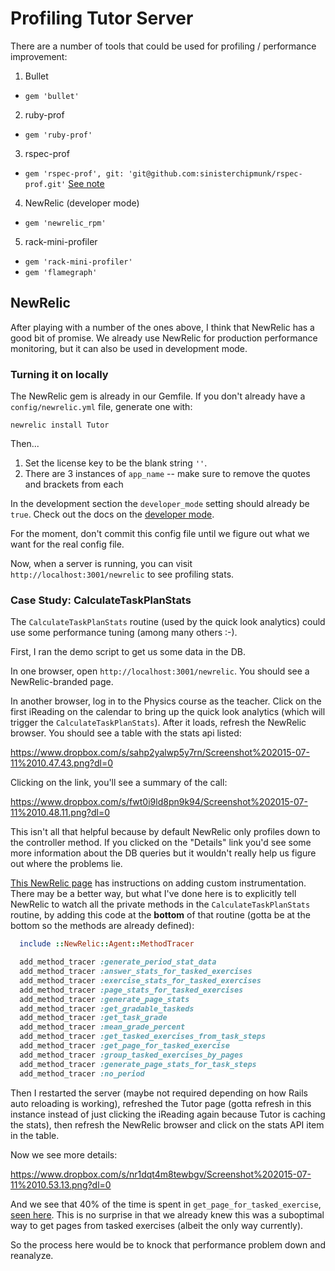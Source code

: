 # Profiling Tutor Server

There are a number of tools that could be used for profiling / performance improvement:

1. Bullet
  * `gem 'bullet'`
2. ruby-prof
  * `gem 'ruby-prof'`
3. rspec-prof
  * `gem 'rspec-prof', git: 'git@github.com:sinisterchipmunk/rspec-prof.git'` [See note](https://github.com/sinisterchipmunk/rspec-prof/issues/10)
4. NewRelic (developer mode)
  * `gem 'newrelic_rpm'`
5. rack-mini-profiler
  * `gem 'rack-mini-profiler'`
  * `gem 'flamegraph'`

## NewRelic

After playing with a number of the ones above, I think that NewRelic has a good bit of promise.  We already use NewRelic for production performance monitoring, but it can also be used in development mode.

### Turning it on locally

The NewRelic gem is already in our Gemfile.  If you don't already have a `config/newrelic.yml` file, generate one with:

`newrelic install Tutor`

Then...

1. Set the license key to be the blank string `''`.
2. There are 3 instances of `app_name` -- make sure to remove the quotes and brackets from each

In the development section the `developer_mode` setting should already be `true`.  Check out the docs on the [developer mode](https://docs.newrelic.com/docs/agents/ruby-agent/developer-mode/developer-mode).

For the moment, don't commit this config file until we figure out what we want for the real config file.

Now, when a server is running, you can visit `http://localhost:3001/newrelic` to see profiling stats.

### Case Study: CalculateTaskPlanStats

The `CalculateTaskPlanStats` routine (used by the quick look analytics) could use some performance tuning (among many others :-).

First, I ran the demo script to get us some data in the DB.

In one browser, open `http://localhost:3001/newrelic`.  You should see a NewRelic-branded page.

In another browser, log in to the Physics course as the teacher.  Click on the first iReading on the calendar to bring up the quick look analytics (which will trigger the `CalculateTaskPlanStats`).  After it loads, refresh the NewRelic browser.  You should see a table with the stats api listed:

https://www.dropbox.com/s/sahp2yalwp5y7rn/Screenshot%202015-07-11%2010.47.43.png?dl=0

Clicking on the link, you'll see a summary of the call:

https://www.dropbox.com/s/fwt0i9ld8pn9k94/Screenshot%202015-07-11%2010.48.11.png?dl=0

This isn't all that helpful because by default NewRelic only profiles down to the controller method.  If you clicked on the "Details" link you'd see some more information about the DB queries but it wouldn't really help us figure out where the problems lie.

[This NewRelic page](https://docs.newrelic.com/docs/agents/ruby-agent/features/ruby-custom-instrumentation) has instructions on adding custom instrumentation.  There may be a better way, but what I've done here is to explicitly tell NewRelic to watch all the private methods in the `CalculateTaskPlanStats` routine, by adding this code at the **bottom** of that routine (gotta be at the bottom so the methods are already defined):

```ruby
  include ::NewRelic::Agent::MethodTracer

  add_method_tracer :generate_period_stat_data
  add_method_tracer :answer_stats_for_tasked_exercises
  add_method_tracer :exercise_stats_for_tasked_exercises
  add_method_tracer :page_stats_for_tasked_exercises
  add_method_tracer :generate_page_stats
  add_method_tracer :get_gradable_taskeds
  add_method_tracer :get_task_grade
  add_method_tracer :mean_grade_percent
  add_method_tracer :get_tasked_exercises_from_task_steps
  add_method_tracer :get_page_for_tasked_exercise
  add_method_tracer :group_tasked_exercises_by_pages
  add_method_tracer :generate_page_stats_for_task_steps
  add_method_tracer :no_period
```

Then I restarted the server (maybe not required depending on how Rails auto reloading is working), refreshed the Tutor page (gotta refresh in this instance instead of just clicking the iReading again because Tutor is caching the stats), then refresh the NewRelic browser and click on the stats API item in the table.

Now we see more details:

https://www.dropbox.com/s/nr1dqt4m8tewbgv/Screenshot%202015-07-11%2010.53.13.png?dl=0

And we see that 40% of the time is spent in `get_page_for_tasked_exercise`, [seen here](https://github.com/openstax/tutor-server/blob/1a0cbe89302d4b91b4bfc2d984e9e17f3600c5b4/app/routines/calculate_task_plan_stats.rb#L99-L101).  This is no surprise in that we already knew this was a suboptimal way to get pages from tasked exercises (albeit the only way currently).

So the process here would be to knock that performance problem down and reanalyze.
